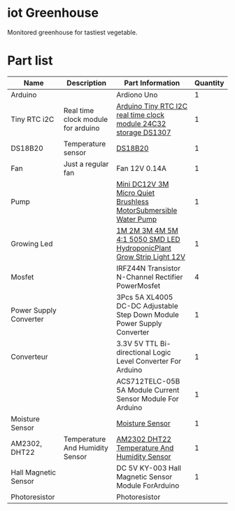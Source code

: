 iot Greenhouse
==============

Monitored greenhouse for tastiest vegetable.

# Part list

| Name                   | Description                        | Part Information                                                                                                                                                                      | Quantity |
|------------------------|------------------------------------|---------------------------------------------------------------------------------------------------------------------------------------------------------------------------------------|----------|
| Arduino                |                                    | Ardiono Uno                                                                                                                                                                           | 1        |
| Tiny RTC i2C           | Real time clock module for arduino | [Arduino Tiny RTC I2C real time clock module 24C32 storage DS1307](http://smart-prototyping.com/Arduino-Tiny-RTC-I2C-real-time-clock-module-24C32-storage-DS1307.html)                | 1        |
| DS18B20                | Temperature sensor                 | [DS18B20](http://www.banggood.com/fr/DS18B20-Waterproof-Digital-Temperature-Temp-Sensor-Probe-1M-2M-3M-5M-10M-15M-p-983801.html)                                                      | 1        |
| Fan                    | Just a regular fan                 | Fan 12V 0.14A                                                                                                                                                                         | 1        |
| Pump                   |                                    | [Mini DC12V 3M Micro Quiet Brushless MotorSubmersible Water Pump](http://www.banggood.com/fr/Mini-DC12V-3M-Micro-Quiet-Brushless-Motor-Submersible-Water-Pump-p-932046.html)          | 1        |
| Growing Led            |                                    | [1M 2M 3M 4M 5M 4:1 5050 SMD LED HydroponicPlant Grow Strip Light 12V](http://www.banggood.com/fr/1M-2M-3M-4M-5M-41-5050-SMD-LED-Hydroponic-Plant-Grow-Strip-Light-12V-p-973918.html) | 1        |
| Mosfet                 |                                    | IRFZ44N Transistor N-Channel Rectifier PowerMosfet                                                                                                                                    | 4        |
| Power Supply Converter |                                    | 3Pcs 5A XL4005 DC-DC Adjustable Step Down Module Power Supply Converter                                                                                                               | 1        |
| Converteur             |                                    | 3.3V 5V TTL Bi-directional Logic Level Converter For Arduino                                                                                                                          | 1        |
|                        |                                    | ACS712TELC-05B 5A Module Current Sensor Module For Arduino                                                                                                                            | 1        |
| Moisture Sensor        |                                    | [Moisture Sensor](http://www.banggood.com/Moisture-Sensor-For-Arduino-Automatic-Watering-System-p-995384.html)                                                                        | 1        |
| AM2302, DHT22          | Temperature And Humidity Sensor    | [AM2302 DHT22 Temperature And Humidity Sensor](http://www.banggood.com/AM2302-DHT22-Temperature-And-Humidity-Sensor-Module-For-Arduino-SCM-p-937403.html)                             | 1        |
| Hall Magnetic Sensor   |                                    | DC 5V KY-003 Hall Magnetic Sensor Module ForArduino                                                                                                                                   | 1        |
| Photoresistor          |                                    | Photoresistor                                                                                                                                                                         |          |


